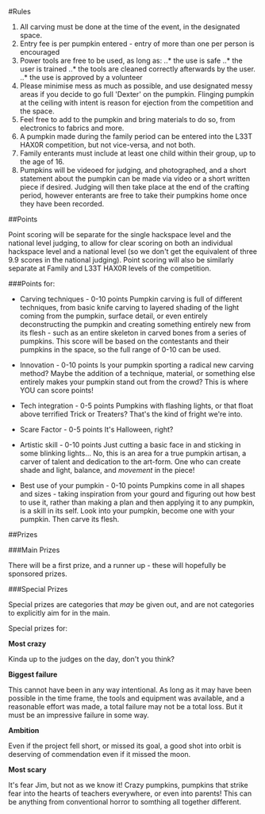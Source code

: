 #Rules

1. All carving must be done at the time of the event, in the designated space.
2. Entry fee is per pumpkin entered - entry of more than one per person is encouraged
3. Power tools are free to be used, as long as:
	..* the use is safe 
	..* the user is trained
	..* the tools are cleaned correctly afterwards by the user.
	..* the use is approved by a volunteer
4. Please minimise mess as much as possible, and use designated messy areas if you decide to go full 'Dexter' on the pumpkin. Flinging pumpkin at the ceiling with intent is reason for ejection from the competition and the space.
5. Feel free to add to the pumpkin and bring materials to do so, from electronics to fabrics and more.
6. A pumpkin made during the family period can be entered into the L33T HAX0R competition, but not vice-versa, and not both.
7. Family enterants must include at least one child within their group, up to the age of 16.
8. Pumpkins will be videoed for judging, and photographed, and a short statement about the pumpkin can be made via video or a short written piece if desired. Judging will then take place at the end of the crafting period, however enterants are free to take their pumpkins home once they have been recorded.

##Points

Point scoring will be separate for the single hackspace level and the national level judging, to allow for clear scoring on both an individual hackspace level and a national level (so we don't get the equivalent of three 9.9 scores in the national judging). Point scoring will also be similarly separate at Family and L33T HAX0R levels of the competition.

###Points for:
* Carving techniques - 0-10 points
	Pumpkin carving is full of different techniques, from basic knife carving to layered shading of the light coming from the pumpkin, surface detail, or even entirely deconstructing the pumpkin and creating something entirely new from its flesh - such as an entire skeleton in carved bones from a series of pumpkins. This score will be based on the contestants and their pumpkins in the space, so the full range of 0-10 can be used.

* Innovation - 0-10 points
	Is your pumpkin sporting a radical new carving method? Maybe the addition of a technique, material, or something else entirely makes your pumpkin stand out from the crowd? This is where YOU can score points!
	
* Tech integration - 0-5 points
	Pumpkins with flashing lights, or that float above terrified Trick or Treaters? That's the kind of fright we're into.
	
* Scare Factor - 0-5 points
	It's Halloween, right?
	
* Artistic skill - 0-10 points
	Just cutting a basic face in and sticking in some blinking lights... No, this is an area for a true pumpkin artisan, a carver of talent and dedication to the art-form. One who can create shade and light, balance, and *movement* in the piece!

* Best use of your pumpkin - 0-10 points
	Pumpkins come in all shapes and sizes - taking inspiration from your gourd and figuring out how best to use it, rather than making a plan and then applying it to any pumpkin, is a skill in its self. Look into your pumpkin, become one with your pumpkin. Then carve its flesh.

##Prizes

###Main Prizes 

There will be a first prize, and a runner up - these will hopefully be sponsored prizes.

###Special Prizes

Special prizes are categories that *may* be given out, and are not categories to explicitly aim for in the main.

Special prizes for:

**Most crazy**

Kinda up to the judges on the day, don't you think?
	
**Biggest failure**

This cannot have been in any way intentional. As long as it may have been possible in the time frame, the tools and equipment was available, and a reasonable effort was made, a total failure may not be a total loss. But it must be an impressive failure in some way.
	
**Ambition**

Even if the project fell short, or missed its goal, a good shot into orbit is deserving of commendation even if it missed the moon. 
	
**Most scary**

It's fear Jim, but not as we know it! Crazy pumpkins, pumpkins that strike fear into the hearts of teachers everywhere, or even into parents! This can be anything from conventional horror to somthing all together different.

